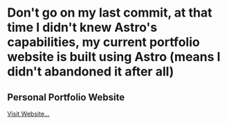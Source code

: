 # Don't go on my last commit, at that time I didn't knew Astro's capabilities, my current portfolio website is built using Astro (means I didn't abandoned it after all)

## Personal Portfolio Website

[Visit Website...](https://kruz.me)
